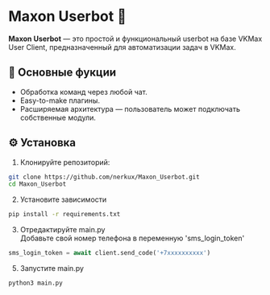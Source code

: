 # Maxon Userbot 🤖

**Maxon Userbot** — это простой и функциональный userbot на базе VKMax User Client, предназначенный для автоматизации задач в VKMax.

## 📌 Основные фукции

* Обработка команд через любой чат.
* Easy-to-make плагины.
* Расширяемая архитектура — пользователь может подключать собственные модули.

## ⚙️ Установка

1. Клонируйте репозиторий:
```bash
git clone https://github.com/nerkux/Maxon_Userbot.git
cd Maxon_Userbot
```
2. Установите зависимости
```bash
pip install -r requirements.txt
```
3. Отредактируйте main.py\
Добавьте свой номер телефона в переменную 'sms_login_token'
```python
sms_login_token = await client.send_code('+7xxxxxxxxxx')
```
5. Запустите main.py
```bash
python3 main.py
```
